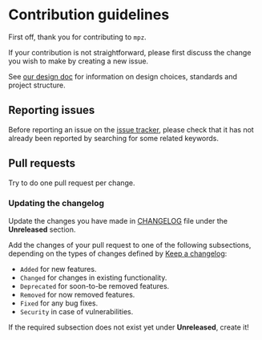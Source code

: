 # Contribution guidelines

First off, thank you for contributing to `mpz`.

If your contribution is not straightforward, please first discuss the change you
wish to make by creating a new issue.

See [our design doc](./DESIGN.md) for information on design choices, standards and project structure.

## Reporting issues

Before reporting an issue on the
[issue tracker](https://github.com/privacy-scaling-explorations/mpz/issues),
please check that it has not already been reported by searching for some related
keywords.

## Pull requests

Try to do one pull request per change.

### Updating the changelog

Update the changes you have made in
[CHANGELOG](CHANGELOG.md)
file under the **Unreleased** section.

Add the changes of your pull request to one of the following subsections,
depending on the types of changes defined by
[Keep a changelog](https://keepachangelog.com/en/1.0.0/):

- `Added` for new features.
- `Changed` for changes in existing functionality.
- `Deprecated` for soon-to-be removed features.
- `Removed` for now removed features.
- `Fixed` for any bug fixes.
- `Security` in case of vulnerabilities.

If the required subsection does not exist yet under **Unreleased**, create it!